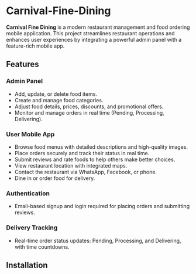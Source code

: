 # Carnival-Fine-Dining

**Carnival Fine Dining** is a modern restaurant management and food ordering mobile application. This project streamlines restaurant   operations and  enhances user experiences by integrating a powerful admin panel with a feature-rich mobile app. 

## Features  


### Admin Panel  
- Add, update, or delete food items.  
- Create and manage food categories.  
- Adjust food details, prices, discounts, and promotional offers.  
- Monitor and manage orders in real time (Pending, Processing, Delivering).  


### User Mobile App  
- Browse food menus with detailed descriptions and high-quality images.  
- Place orders securely and track their status in real time.  
- Submit reviews and rate foods to help others make better choices.  
- View restaurant location with integrated maps.  
- Contact the restaurant via WhatsApp, Facebook, or phone.  
- Dine in or order food for delivery.  


### Authentication  
- Email-based signup and login required for placing orders and submitting reviews.  

### Delivery Tracking  
- Real-time order status updates: Pending, Processing, and Delivering, with time countdowns.  

## Installation  
